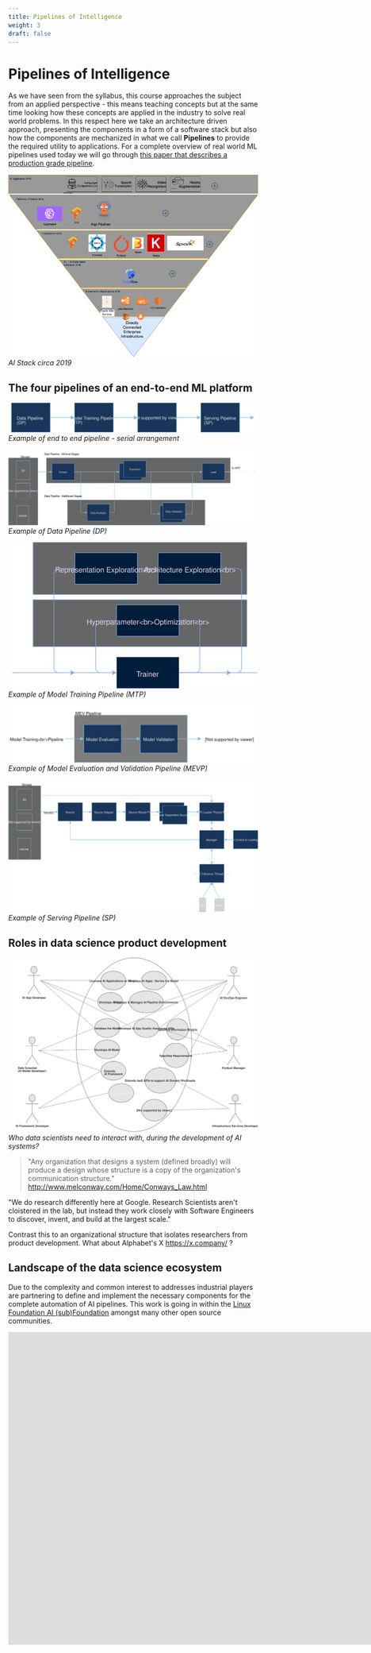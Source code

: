 ```yaml
---
title: Pipelines of Intelligence
weight: 3
draft: false
---
```


# Pipelines of Intelligence

As we have seen from the syllabus, this course approaches the subject from an applied perspective - this means teaching concepts but at the same time looking how these concepts are applied in the industry to solve real world problems. In this respect here we take an architecture driven approach, presenting the components in a form of a software stack but also how the components are mechanized in what we call **Pipelines** to provide the required utility to applications. For a complete overview of real world ML pipelines used today we will go through [this paper that describes a production grade pipeline](http://stevenwhang.com/tfx_paper.pdf).

![AI stack](images/ai-stack.png)*AI Stack circa 2019*

## The four pipelines of an end-to-end ML platform

![E2E ML Pipeline](images/acumos-E2E.svg#center)
*Example of end to end pipeline - serial arrangement*

![Data Pipeline](images/acumos-DP1.svg#center)
*Example of Data Pipeline (DP)*

![Model Training Pipeline](images/acumos-MTP.svg#center)
*Example of Model Training Pipeline (MTP)*

![Model Evaluation and Validation Pipeline](images/acumos-MEVP.svg#center)
*Example of Model Evaluation and Validation Pipeline (MEVP)*

![Serving Pipeline](images/acumos-SP.svg#center)
*Example of Serving Pipeline (SP)*

## Roles in data science product development

![Data scientists and other actors](images/acumos-actors.svg)
*Who data scientists need to interact with, during the development of AI systems?*

> "Any organization that designs a system (defined broadly) will produce a design whose structure is a copy of the organization's communication structure." http://www.melconway.com/Home/Conways_Law.html

"We do research differently here at Google. Research Scientists aren't cloistered in the lab, but instead they work closely with Software Engineers to discover, invent, and build at the largest scale."

Contrast this to an organizational structure that isolates researchers from product development.  What about Alphabet's X https://x.company/ ?

## Landscape of the data science ecosystem
Due to the complexity and common interest to addresses industrial players are partnering to define and implement the necessary components for the complete automation of AI pipelines.  This work is going in within the [Linux Foundation AI (sub)Foundation](https://landscape.lfai.foundation/fullscreen=yes) amongst many other open source communities.

<section class="bg-apple">
              <div class="wrap">
          <iframe width="2120" height="630" src="https://landscape.lfdl.io/format=landscape&fullscreen=yes" frameborder="0" allowfullscreen></iframe>
          </div>
</section>

